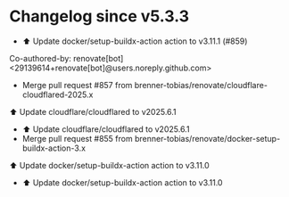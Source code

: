 # Changelog since v5.3.3
- ⬆️ Update docker/setup-buildx-action action to v3.11.1 (#859)

Co-authored-by: renovate[bot] <29139614+renovate[bot]@users.noreply.github.com> 
- Merge pull request #857 from brenner-tobias/renovate/cloudflare-cloudflared-2025.x

⬆️ Update cloudflare/cloudflared to v2025.6.1 
- ⬆️ Update cloudflare/cloudflared to v2025.6.1 
- Merge pull request #855 from brenner-tobias/renovate/docker-setup-buildx-action-3.x

⬆️ Update docker/setup-buildx-action action to v3.11.0 
- ⬆️ Update docker/setup-buildx-action action to v3.11.0 

